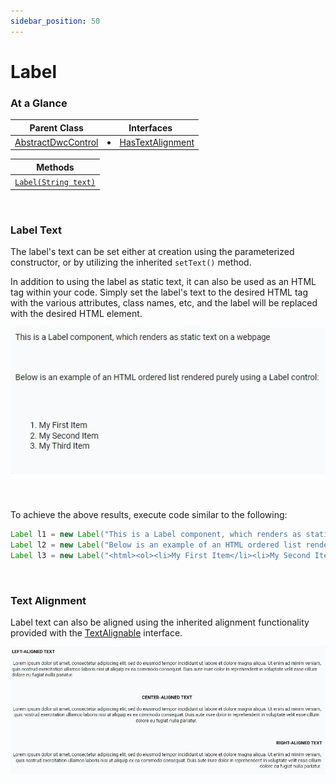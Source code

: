 ```yaml
---
sidebar_position: 50 
---
```


# Label

### At a Glance

|Parent Class| Interfaces |
|------------|------------|
|[AbstractDwcControl](#)| <li>[HasTextAlignment](#)</li>|

| Methods |
|------------|
| [`Label(String text)`](#)|

<br />

### Label Text

The label's text can be set either at creation using the parameterized constructor, or by utilizing the inherited `setText()` method. 

In addition to using the label as static text, it can also be used as an HTML tag within your code. Simply set the label's text to the desired HTML tag with the various attributes, class names, etc, and
the label will be replaced with the desired HTML element.

<!-- <iframe 
loading="lazy"
src='https://hot.bbx.kitchen/webapp/controlsamples?class=control_demos.labeldemos.LabelDemo' 
style={{"width": "100%", "height":"250px"}}></iframe> -->

![Label text](./_images/label/label_text.jpg)

<br/>

To achieve the above results, execute code similar to the following:

```java
Label l1 = new Label("This is a Label component, which renders as static text on a webpage");
Label l2 = new Label("Below is an example of an HTML ordered list rendered purely using a Label control: ");
Label l3 = new Label("<html><ol><li>My First Item</li><li>My Second Item</li><li>My Third Item</li></ol><html>");
```

<br />

### Text Alignment

Label text can also be aligned using the inherited alignment functionality provided with the [TextAlignable](#) interface.

<!-- <iframe 
loading="lazy"
src='https://hot.bbx.kitchen/webapp/controlsamples?class=control_demos.labeldemos.LabelAlignment' 
style={{"width": "100%", "height":"400px"}}></iframe> -->

![Label alignments](./_images/label/label_alignment.jpg)

<br/>